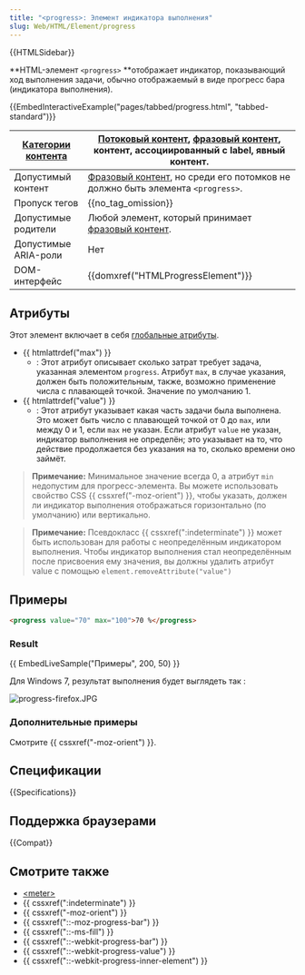 ```yaml
---
title: "<progress>: Элемент индикатора выполнения"
slug: Web/HTML/Element/progress
---
```


{{HTMLSidebar}}

**HTML-элемент `<progress>` **отображает индикатор, показывающий ход выполнения задачи, обычно отображаемый в виде прогресс бара (индикатора выполнения).

{{EmbedInteractiveExample("pages/tabbed/progress.html", "tabbed-standard")}}

| [Категории контента](/ru/docs/Web/HTML/Content_categories) | [Потоковый контент](/ru/docs/Web/HTML/Content_categories#Flow_content), [фразовый контент](/ru/docs/Web/HTML/Content_categories#Phrasing_content), контент, ассоциированный с label, явный контент. |
| ---------------------------------------------------------- | --------------------------------------------------------------------------------------------------------------------------------------------------------------------------------------------------- |
| Допустимый контент                                         | [Фразовый контент](/ru/docs/Web/HTML/Content_categories#Phrasing_content), но среди его потомков не должно быть элемента `<progress>`.                                                              |
| Пропуск тегов                                              | {{no_tag_omission}}                                                                                                                                                                                 |
| Допустимые родители                                        | Любой элемент, который принимает [фразовый контент](/ru/docs/Web/HTML/Content_categories#Phrasing_content).                                                                                         |
| Допустимые ARIA-роли                                       | Нет                                                                                                                                                                                                 |
| DOM-интерфейс                                              | {{domxref("HTMLProgressElement")}}                                                                                                                                                                  |

## Атрибуты

Этот элемент включает в себя [глобальные атрибуты](/ru/docs/Web/HTML/Global_attributes).

- {{ htmlattrdef("max") }}
  - : Этот атрибут описывает сколько затрат требует задача, указанная элементом `progress`. Атрибут `max`, в случае указания, должен быть положительным, также, возможно применение числа с плавающей точкой. Значение по умолчанию 1.
- {{ htmlattrdef("value") }}
  - : Этот атрибут указывает какая часть задачи была выполнена. Это может быть число с плавающей точкой от 0 до `max`, или между 0 и 1, если `max` не указан. Если атрибут `value` не указан, индикатор выполнения не определён; это указывает на то, что действие продолжается без указания на то, сколько времени оно займёт.

> **Примечание:** Минимальное значение всегда 0, а атрибут `min` недопустим для прогресс-элемента. Вы можете использовать свойство CSS {{ cssxref("-moz-orient") }}, чтобы указать, должен ли индикатор выполнения отображаться горизонтально (по умолчанию) или вертикально.

> **Примечание:** Псевдокласс {{ cssxref(":indeterminate") }} может быть использован для работы с неопределённым индикатором выполнения. Чтобы индикатор выполнения стал неопределённым после присвоения ему значения, вы должны удалить атрибут value с помощью `element.removeAttribute("value")`

## Примеры

```html
<progress value="70" max="100">70 %</progress>
```

### Result

{{ EmbedLiveSample("Примеры", 200, 50) }}

Для Windows 7, результат выполнения будет выглядеть так :

![progress-firefox.JPG](/@api/deki/files/6031/=progress-firefox.JPG)

### Дополнительные примеры

Смотрите {{ cssxref("-moz-orient") }}.

## Спецификации

{{Specifications}}

## Поддержка браузерами

{{Compat}}

## Смотрите также

- [\<meter>](/ru/docs/Web/HTML/Element/meter)
- {{ cssxref(":indeterminate") }}
- {{ cssxref("-moz-orient") }}
- {{ cssxref("::-moz-progress-bar") }}
- {{ cssxref("::-ms-fill") }}
- {{ cssxref("::-webkit-progress-bar") }}
- {{ cssxref("::-webkit-progress-value") }}
- {{ cssxref("::-webkit-progress-inner-element") }}

